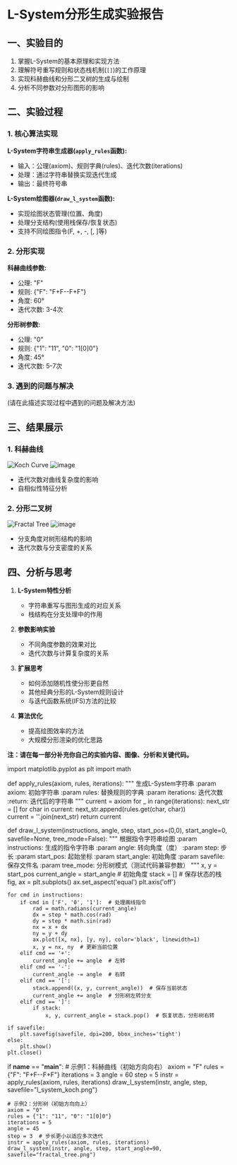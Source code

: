 # L-System分形生成实验报告

## 一、实验目的

1. 掌握L-System的基本原理和实现方法
2. 理解符号重写规则和状态栈机制(`[]`)的工作原理
3. 实现科赫曲线和分形二叉树的生成与绘制
4. 分析不同参数对分形图形的影响

## 二、实验过程

### 1. 核心算法实现

**L-System字符串生成器(`apply_rules`函数):**
- 输入：公理(axiom)、规则字典(rules)、迭代次数(iterations)
- 处理：通过字符串替换实现迭代生成
- 输出：最终符号串

**L-System绘图器(`draw_l_system`函数):**
- 实现绘图状态管理(位置、角度)
- 处理分支结构(使用栈保存/恢复状态)
- 支持不同绘图指令(F, +, -, [, ]等)

### 2. 分形实现

**科赫曲线参数:**
- 公理: "F"
- 规则: {"F": "F+F--F+F"}
- 角度: 60°
- 迭代次数: 3-4次

**分形树参数:**
- 公理: "0" 
- 规则: {"1": "11", "0": "1[0]0"}
- 角度: 45°
- 迭代次数: 5-7次

### 3. 遇到的问题与解决

(请在此描述实现过程中遇到的问题及解决方法)

## 三、结果展示

### 1. 科赫曲线
![Koch Curve](l_system_koch.png)
![image](https://github.com/user-attachments/assets/5752ef9f-c779-4ac8-9d81-fcf3915d5459)

- 迭代次数对曲线复杂度的影响
- 自相似性特征分析

### 2. 分形二叉树 
![Fractal Tree](fractal_tree.png)
![image](https://github.com/user-attachments/assets/0fdc4cb3-64f5-4567-847c-7d46353998f0)

- 分支角度对树形结构的影响
- 迭代次数与分支密度的关系

## 四、分析与思考

1. **L-System特性分析**
   - 字符串重写与图形生成的对应关系
   - 栈结构在分支处理中的作用

2. **参数影响实验**
   - 不同角度参数的效果对比
   - 迭代次数与计算复杂度的关系

3. **扩展思考**
   - 如何添加随机性使分形更自然
   - 其他经典分形的L-System规则设计
   - 与迭代函数系统(IFS)方法的比较

4. **算法优化**
   - 提高绘图效率的方法
   - 大规模分形渲染的优化思路

**注：请在每一部分补充你自己的实验内容、图像、分析和关键代码。**

import matplotlib.pyplot as plt
import math

def apply_rules(axiom, rules, iterations):
    """
    生成L-System字符串
    :param axiom: 初始字符串
    :param rules: 替换规则的字典
    :param iterations: 迭代次数
    :return: 迭代后的字符串
    """
    current = axiom
    for _ in range(iterations):
        next_str = []
        for char in current:
            next_str.append(rules.get(char, char))  
        current = ''.join(next_str)
    return current

def draw_l_system(instructions, angle, step, start_pos=(0,0), start_angle=0, savefile=None, tree_mode=False):
    """
    根据指令字符串绘图
    :param instructions: 生成的指令字符串
    :param angle: 转向角度（度）
    :param step: 步长
    :param start_pos: 起始坐标
    :param start_angle: 初始角度
    :param savefile: 保存文件名
    :param tree_mode: 分形树模式（测试代码兼容参数）
    """
    x, y = start_pos
    current_angle = start_angle  # 初始角度
    stack = []  # 保存状态的栈
    fig, ax = plt.subplots()
    ax.set_aspect('equal')
    plt.axis('off')

    for cmd in instructions:
        if cmd in ['F', '0', '1']:  # 处理画线指令
            rad = math.radians(current_angle)
            dx = step * math.cos(rad)
            dy = step * math.sin(rad)
            nx = x + dx
            ny = y + dy
            ax.plot([x, nx], [y, ny], color='black', linewidth=1)
            x, y = nx, ny  # 更新当前位置
        elif cmd == '+':
            current_angle += angle  # 左转
        elif cmd == '-':
            current_angle -= angle  # 右转
        elif cmd == '[':
            stack.append((x, y, current_angle))  # 保存当前状态
            current_angle += angle  # 分形树左转分支
        elif cmd == ']':
            if stack:
                x, y, current_angle = stack.pop()  # 恢复状态，分形树右转

    if savefile:
        plt.savefig(savefile, dpi=200, bbox_inches='tight')
    else:
        plt.show()
    plt.close()

if __name__ == "__main__":
    # 示例1：科赫曲线（初始方向向右）
    axiom = "F"
    rules = {"F": "F+F--F+F"}
    iterations = 3
    angle = 60
    step = 5
    instr = apply_rules(axiom, rules, iterations)
    draw_l_system(instr, angle, step, savefile="l_system_koch.png")

    # 示例2：分形树（初始方向向上）
    axiom = "0"
    rules = {"1": "11", "0": "1[0]0"}
    iterations = 5
    angle = 45
    step = 3  # 步长更小以适应多次迭代
    instr = apply_rules(axiom, rules, iterations)
    draw_l_system(instr, angle, step, start_angle=90, savefile="fractal_tree.png")
